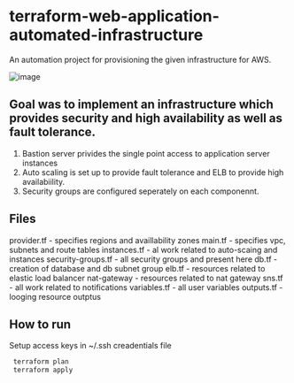 # terraform-web-application-automated-infrastructure
An automation project for provisioning the given infrastructure for AWS.

![image](https://github.com/hamzausmani302/terraform-web-application-automated-infrastructure/assets/37268659/9f828d8c-2745-4270-a2b8-d08b9cda3a7b)


## Goal was to implement an infrastructure which provides security and high availability as well as fault tolerance.
  1. Bastion server privides the single point access to application server instances
  2. Auto scaling is set up to provide fault tolerance and ELB to provide high availabiility.
  3. Security groups are configured seperately on each componennt.
 
 
 
 ## Files
 
 provider.tf   -  specifies regions and availlability zones
 main.tf    -     specifies vpc, subnets and route tables
 instances.tf    -   al work related to auto-scaing and instances 
 security-groups.tf     -   all security groups and present here
 db.tf    -    creation of database and db subnet group
 elb.tf    -   resources related to elastic load balancer
 nat-gateway   -   resources related to nat gateway
 sns.tf     -   all work related to notifications
 variables.tf   -   all user variables
 outputs.tf     -   looging resource outptus
 
 
 
 ## How to run
 
 Setup access keys in ~/.ssh creadentials file
 
 ```bash
  terraform plan
  terraform apply
```
